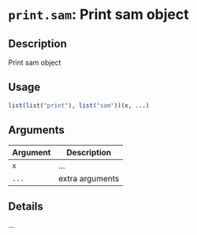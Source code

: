 # `print.sam`: Print sam object

## Description


 Print sam object


## Usage

```r
list(list("print"), list("sam"))(x, ...)
```


## Arguments

Argument      |Description
------------- |----------------
```x```     |     ...
```...```     |     extra arguments

## Details


 ...


